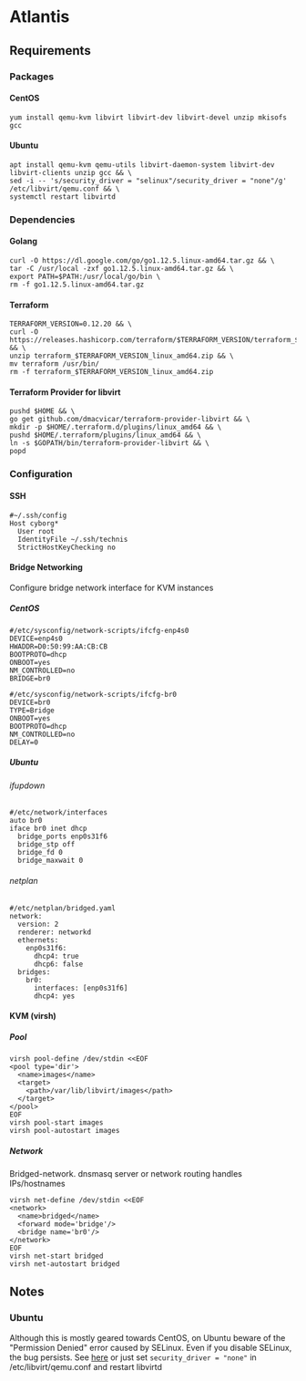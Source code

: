 # Atlantis

## Requirements
### Packages
#### CentOS
```
yum install qemu-kvm libvirt libvirt-dev libvirt-devel unzip mkisofs gcc
```
#### Ubuntu
```
apt install qemu-kvm qemu-utils libvirt-daemon-system libvirt-dev libvirt-clients unzip gcc && \
sed -i -- 's/security_driver = "selinux"/security_driver = "none"/g' /etc/libvirt/qemu.conf && \
systemctl restart libvirtd
```
### Dependencies
#### Golang
```
curl -O https://dl.google.com/go/go1.12.5.linux-amd64.tar.gz && \
tar -C /usr/local -zxf go1.12.5.linux-amd64.tar.gz && \
export PATH=$PATH:/usr/local/go/bin \
rm -f go1.12.5.linux-amd64.tar.gz
```
#### Terraform
```
TERRAFORM_VERSION=0.12.20 && \
curl -O https://releases.hashicorp.com/terraform/$TERRAFORM_VERSION/terraform_$TERRAFORM_VERSION_linux_amd64.zip && \
unzip terraform_$TERRAFORM_VERSION_linux_amd64.zip && \
mv terraform /usr/bin/
rm -f terraform_$TERRAFORM_VERSION_linux_amd64.zip
```
#### Terraform Provider for libvirt
```
pushd $HOME && \
go get github.com/dmacvicar/terraform-provider-libvirt && \
mkdir -p $HOME/.terraform.d/plugins/linux_amd64 && \
pushd $HOME/.terraform/plugins/linux_amd64 && \
ln -s $GOPATH/bin/terraform-provider-libvirt && \
popd
```
### Configuration
#### SSH
```
#~/.ssh/config
Host cyborg*
  User root 
  IdentityFile ~/.ssh/technis
  StrictHostKeyChecking no
```
#### Bridge Networking
Configure bridge network interface for KVM instances
##### CentOS
```
#/etc/sysconfig/network-scripts/ifcfg-enp4s0
DEVICE=enp4s0
HWADDR=D0:50:99:AA:CB:CB
BOOTPROTO=dhcp
ONBOOT=yes
NM_CONTROLLED=no
BRIDGE=br0

#/etc/sysconfig/network-scripts/ifcfg-br0
DEVICE=br0
TYPE=Bridge
ONBOOT=yes
BOOTPROTO=dhcp
NM_CONTROLLED=no
DELAY=0
```
##### Ubuntu
###### ifupdown
```
#/etc/network/interfaces
auto br0
iface br0 inet dhcp
  bridge_ports enp0s31f6
  bridge_stp off
  bridge_fd 0
  bridge_maxwait 0
```
###### netplan
```
#/etc/netplan/bridged.yaml
network:
  version: 2
  renderer: networkd
  ethernets:
    enp0s31f6:
      dhcp4: true
      dhcp6: false
  bridges:
    br0:
      interfaces: [enp0s31f6]
      dhcp4: yes
```
#### KVM (virsh)
##### Pool
```
virsh pool-define /dev/stdin <<EOF
<pool type='dir'>
  <name>images</name>
  <target>
    <path>/var/lib/libvirt/images</path>
  </target>
</pool>
EOF
virsh pool-start images
virsh pool-autostart images
```
##### Network
Bridged-network. dnsmasq server or network routing handles IPs/hostnames
```
virsh net-define /dev/stdin <<EOF
<network>
  <name>bridged</name>
  <forward mode='bridge'/>
  <bridge name='br0'/>
</network>
EOF
virsh net-start bridged
virsh net-autostart bridged
```
## Notes
### Ubuntu
Although this is mostly geared towards CentOS, on Ubuntu beware of the "Permission Denied" error caused by SELinux. Even if you disable SELinux, the bug persists. See [here](https://github.com/dmacvicar/terraform-provider-libvirt/commit/22f096d9) or just set `security_driver = "none"` in /etc/libvirt/qemu.conf and restart libvirtd
